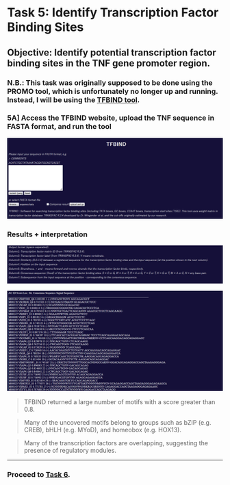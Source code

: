 # Task 5: Identify Transcription Factor Binding Sites

## Objective: Identify potential transcription factor binding sites in the TNF gene promoter region.

### N.B.: This task was originally supposed to be done using the PROMO tool, which is unfortunately no longer up and running. Instead, I will be using the [TFBIND tool](https://tfbind.hgc.jp/). 

### 5A] Access the TFBIND website, upload the TNF sequence in FASTA format, and run the tool

![](Screenshots/5A1.png)

### Results + interpretation

![](Screenshots/5A2.png)

![](Screenshots/5A3.png)

> TFBIND returned a large number of motifs with a score greater than 0.8.

> Many of the uncovered motifs belong to groups such as bZIP (e.g. CREB), bHLH (e.g. MYoD), and homeobox (e.g. HOX13).

> Many of the transcription factors are overlapping, suggesting the presence of regulatory modules.

---

### Proceed to [Task 6](Task6.md).
